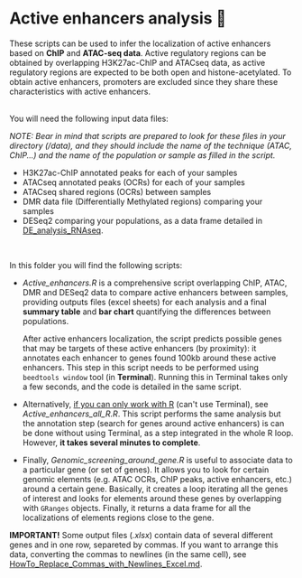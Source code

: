 # Active enhancers analysis :signal_strength:

These scripts can be used to infer the localization of active enhancers based on **ChIP** and **ATAC-seq data**. Active regulatory regions can be obtained by overlapping H3K27ac-ChIP and ATACseq data, as active regulatory regions are expected to be both open and histone-acetylated. To obtain active enhancers, promoters are excluded since they share these characteristics with active enhancers.  
<br/>

You will need the following input data files:

*NOTE: Bear in mind that scripts are prepared to look for these files in your directory (/data), and they should include the name of the technique (ATAC, ChIP...) and the name of the population or sample as filled in the script.*
- H3K27ac-ChIP annotated peaks for each of your samples
- ATACseq annotated peaks (OCRs) for each of your samples
- ATACseq shared regions (OCRs) between samples
- DMR data file (Differentially Methylated regions) comparing your samples
- DESeq2 comparing your populations, as a data frame detailed in [DE_analysis_RNAseq](https://github.com/patriciasolesanchez/PSlab/blob/master/DE_analysis_RNAseq/DE_analysis_RNAseq_1vs1.R).  
<br/>

In this folder you will find the following scripts:

* _Active_enhancers.R_ is a comprehensive script overlapping ChIP, ATAC, DMR and DESeq2 data to compare active enhancers between samples, providing outputs files (excel sheets) for each analysis and a final **summary table** and **bar chart** quantifying the differences between populations.

  After active enhancers localization, the script predicts possible genes that may be targets of these active enhancers (by proximity): it annotates each enhancer to genes found 100kb around these active enhancers. This step in this script needs to be performed using `beedtools window` tool (in **Terminal**). Running this in Terminal takes only a few seconds, and the code is detailed in the same script. 

* Alternatively, <ins>if you can only work with R</ins> (can't use Terminal), see _Active_enhancers_all_R.R_. This script performs the same analysis but the annotation step (search for genes around active enhancers) is can be done without using Terminal, as a step integrated in the whole R loop. However, **it takes several minutes to complete**.

* Finally, _Genomic_screening_around_gene.R_ is useful to associate data to a particular gene (or set of genes). It allows you to look for certain genomic elements (e.g. ATAC OCRs, ChIP peaks, active enhancers, etc.) around a certain gene. Basically, it creates a loop iterating all the genes of interest and looks for elements around these genes by overlapping with `GRanges` objects. Finally, it returns a data frame for all the localizations of elements regions close to the gene.  

**IMPORTANT!** Some output files (_.xlsx_) contain data of several different genes and in one row, separeted by commas. If you want to arrange this data, converting the commas to newlines (in the same cell), see [HowTo_Replace_Commas_with_Newlines_Excel.md](https://github.com/patriciasolesanchez/PSlab/blob/master/HowTo's/HowTo_Replace_Commas_with_Newlines_Excel.md).

